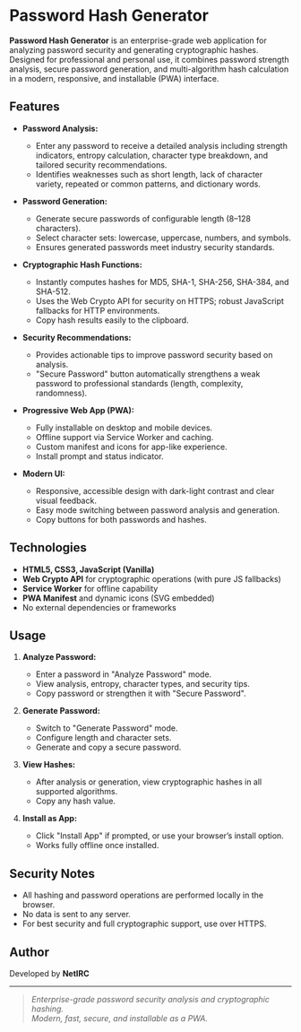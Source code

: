 # Password Hash Generator

**Password Hash Generator** is an enterprise-grade web application for analyzing password security and generating cryptographic hashes. Designed for professional and personal use, it combines password strength analysis, secure password generation, and multi-algorithm hash calculation in a modern, responsive, and installable (PWA) interface.

## Features

- **Password Analysis:**  
  - Enter any password to receive a detailed analysis including strength indicators, entropy calculation, character type breakdown, and tailored security recommendations.
  - Identifies weaknesses such as short length, lack of character variety, repeated or common patterns, and dictionary words.

- **Password Generation:**  
  - Generate secure passwords of configurable length (8–128 characters).
  - Select character sets: lowercase, uppercase, numbers, and symbols.
  - Ensures generated passwords meet industry security standards.

- **Cryptographic Hash Functions:**  
  - Instantly computes hashes for MD5, SHA-1, SHA-256, SHA-384, and SHA-512.
  - Uses the Web Crypto API for security on HTTPS; robust JavaScript fallbacks for HTTP environments.
  - Copy hash results easily to the clipboard.

- **Security Recommendations:**  
  - Provides actionable tips to improve password security based on analysis.
  - "Secure Password" button automatically strengthens a weak password to professional standards (length, complexity, randomness).

- **Progressive Web App (PWA):**  
  - Fully installable on desktop and mobile devices.
  - Offline support via Service Worker and caching.
  - Custom manifest and icons for app-like experience.
  - Install prompt and status indicator.

- **Modern UI:**  
  - Responsive, accessible design with dark-light contrast and clear visual feedback.
  - Easy mode switching between password analysis and generation.
  - Copy buttons for both passwords and hashes.

## Technologies

- **HTML5, CSS3, JavaScript (Vanilla)**
- **Web Crypto API** for cryptographic operations (with pure JS fallbacks)
- **Service Worker** for offline capability
- **PWA Manifest** and dynamic icons (SVG embedded)
- No external dependencies or frameworks

## Usage

1. **Analyze Password:**  
   - Enter a password in "Analyze Password" mode.
   - View analysis, entropy, character types, and security tips.
   - Copy password or strengthen it with "Secure Password".

2. **Generate Password:**  
   - Switch to "Generate Password" mode.
   - Configure length and character sets.
   - Generate and copy a secure password.

3. **View Hashes:**  
   - After analysis or generation, view cryptographic hashes in all supported algorithms.
   - Copy any hash value.

4. **Install as App:**  
   - Click "Install App" if prompted, or use your browser’s install option.
   - Works fully offline once installed.

## Security Notes

- All hashing and password operations are performed locally in the browser.
- No data is sent to any server.
- For best security and full cryptographic support, use over HTTPS.

## Author

Developed by **NetIRC**

---

> _Enterprise-grade password security analysis and cryptographic hashing.  
> Modern, fast, secure, and installable as a PWA._

